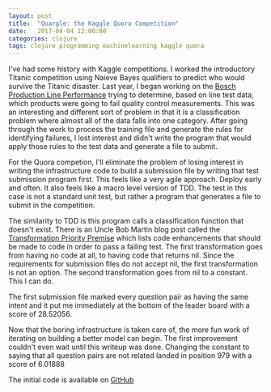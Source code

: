 ```yaml
---
layout: post
title:  "Quargle: the Kaggle Quora Competition"
date:   2017-04-04 12:00:00
categories: clojure
tags: clojure programming machinelearning kaggle quora
---
```

I've had some history with Kaggle competitions.  I worked the introductory Titanic competition using Naieve Bayes qualifiers to predict who would survive the Titanic disaster.  Last year, I began working on the [Bosch Production Line Performance](https://www.kaggle.com/c/bosch-production-line-performance)
trying to determine, based on line test data, which products were going to fail quality control measurements.  This was an interesting and
different sort of problem in that it is a classification problem where almost all of the data falls into one category. After going through the
work to process the training file and generate the rules for identifying failures, I lost interest and didn't write the program
that would apply those rules to the test data and generate a file to submit.

For the Quora competion, I'll eliminate the problem of losing interest in writing the infrastructure code to build a submission file by
writing that test submission program first.  This feels like a very agile approach.  Deploy early and often.  It also feels like a macro
level version of TDD.  The test in this case is not a standard unit test, but rather a program that generates a file to submit in the 
competition.

The similarity to TDD is this program calls a classification function that doesn't exist.  There is an Uncle Bob Martin blog post called 
the [Transformation Priority Premise](https://8thlight.com/blog/uncle-bob/2013/05/27/TheTransformationPriorityPremise.html)
which lists code enhancements that should be made to code in order to pass a failing test.  The first transformation goes from having no
code at all, to having code that returns nil.  Since the requirements for submission files do not accept nil, the first transformation
is not an option.  The second transformation goes from nil to a constant.  This I can do.  

The first submission file marked every question pair as having the same intent and it put me immediately at the bottom of the leader 
board with a score of 28.52056.  

Now that the boring infrastructure is taken care of, the more fun work of iterating on building a better model can begin.  The first 
improvement couldn't even wait until this writeup was done.  Changing the constant to saying that all question pairs are not related
landed in position 979 with a score of 6.01888 

The initial code is available on [GitHub](https://github.com/GregA100k/quargle)
